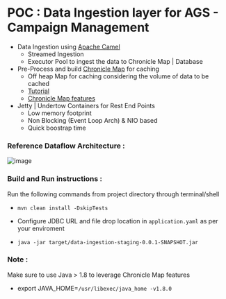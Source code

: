 # POC : Data Ingestion layer for AGS - Campaign Management 

- Data Ingestion using [Apache Camel](https://camel.apache.org/components/3.4.x/file-component.html)
  -  Streamed Ingestion
  -  Executor Pool to ingest the data to Chronicle Map | Database
- Pre-Process and build [Chronicle Map](https://github.com/OpenHFT/Chronicle-Map) for caching
  -   Off heap Map for caching considering the volume of data to be cached
  -   [Tutorial](https://github.com/OpenHFT/Chronicle-Map/blob/ea/docs/CM_Tutorial.adoc)
  -   [Chronicle Map features](https://github.com/OpenHFT/Chronicle-Map/blob/ea/docs/CM_Features.adoc)
- Jetty | Undertow Containers for Rest End Points
  - Low memory footprint
  - Non Blocking (Event Loop Arch) & NIO based
  - Quick boostrap time


### Reference Dataflow Architecture : 

![image](https://user-images.githubusercontent.com/5463838/132727197-1fe6361c-a68d-4a77-8f0f-4b314a1486c9.png)



### Build and Run instructions : 

Run the following commands from project directory through terminal/shell

* ```mvn clean install -DskipTests```

* Configure JDBC URL and file drop location in ```application.yaml``` as per your enviroment

* ```java -jar target/data-ingestion-staging-0.0.1-SNAPSHOT.jar```


### Note : 
  Make sure to use Java > 1.8 to leverage Chronicle Map features

* export JAVA_HOME=`/usr/libexec/java_home -v1.8.0`
